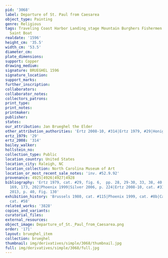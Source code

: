```yaml
---
pid: '3068'
label: Departure of St. Paul from Caesarea
object_type: Painting
genre: Religious
tags: Traveling Coast Harbor Landing_stage Mountain Burghers Fishermen New_Testament
  Saint Boat
realdate: '1596'
height_cm: '35.5'
width_cm: '53.5'
diameter_cm: 
plate_dimensions: 
support: Copper
drawing_medium: 
signature: BRUEGHEL 1596
signature_location: 
support_marks: 
further_inscription: 
collaborators: 
collaborator_notes: 
collectors_patrons: 
print_type: 
print_notes: 
printmaker: 
publisher: 
states: 
our_attribution: Jan Brueghel the Elder
other_attribution_authorities: 'Ertz 2008-10, #314|Ertz 1979, #29|Honig database'
ertz_1979: '29'
ertz_2008: '314'
bailey_walker: 
hollstein_no: 
collection_type: Public
location_country: United States
location_city: Raleigh, NC
location_collection: North Carolina Museum of Art
location_or_most_recent_sale_notes: 'inv. #52.9.92'
provenance: 4925|4926|4927|4928
bibliography: 'Ertz 1979, cat. #29, fig. 6,  pp. 28, 29-30, 33, 38, 40, 78, 92, 93,
  169, 173, 202|Phoenix 1999|Silver 2006, p. 224|Ertz 2008-10, cat. #314|Ruby in Munich
  2013, p. 40, Fig. 130'
exhibition_history: 'Brussels 1980, cat. #115|Phoenix 1999, cat. #8b|Cassel 2015,
  cat. #58'
related_works: '3828'
copies_and_variants: 
curatorial_files: 
external_resources: 
object_image: Departure_of_St._Paul_from_Caesarea.png
order: '171'
layout: brueghel_item
collection: brueghel
thumbnail: img/derivatives/simple/3068/thumbnail.jpg
full: img/derivatives/simple/3068/full.jpg
---
```

